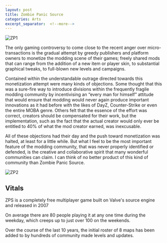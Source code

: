 ```yaml
---
layout: post
title: Zombie Panic Source
categories: Arts
excerpt_separator:  <!--more-->
---
```

![ZP1]({{"/assets/jpg/Zombie_Panic/ZP1.jpg"}})

The only gaming controversy to come close to the recent anger over micro-transactions is the gradual attempt by greedy publishers and platform owners to monetize the modding scene of their games; freely shared mods that can range from the addition of a new item or player skin, to substantial graphical tweaks, to full-blown new levels and campaigns.

Contained within the understandable outrage directed towards this monetization attempt were many kinds of objections. Some thought that this was a sure-fire way to introduce divisions within the frequently fragile modding community by incentivising an “every man for himself” attitude that would ensure that modding would never again produce important innovations as it had before with the likes of DayZ, Counter-Strike or even the entire MOBA genre. Others felt that the essence of the effort was correct, creators should be compensated for their work, but the implementation, such as the fact that the actual creator would only ever be entitled to 40% of what the mod creator earned, was inexcusable.

All of these objections had their day and the push toward monetization was halted, at least for a little while. But what I feel to be the most important feature of the modding community, that was never properly identified or defended, is the creative and collaborative spirit that many wonderful communities can claim. I can think of no better product of this kind of community than Zombie Panic Source.

![ZP2]({{"/assets/jpg/Zombie_Panic/ZP2.jpg"}})

## Vitals

ZPS is a completely free multiplayer game built on Valve's source engine and released in 2007

On average there are 80 people playing it at any one time during the weekday, which creeps up to just over 100 on the weekends.

Over the course of the last 10 years, the initial roster of 8 maps has been added to by hundreds of community made levels and updates.

